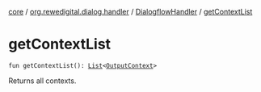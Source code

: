 [core](../../index.md) / [org.rewedigital.dialog.handler](../index.md) / [DialogflowHandler](index.md) / [getContextList](./get-context-list.md)

# getContextList

`fun getContextList(): `[`List`](https://kotlinlang.org/api/latest/jvm/stdlib/kotlin.collections/-list/index.html)`<`[`OutputContext`](../../org.rewedigital.dialog.model.dialogflow/-output-context/index.md)`>`

Returns all contexts.

